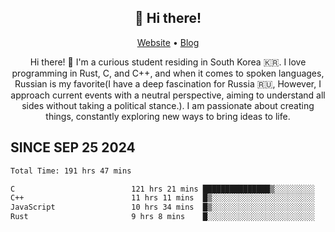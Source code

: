 <h2 align="center">👋 Hi there!</h2>
<p align="center">
  <a href="https://urdekcah.ru">Website</a> •
  <a href="https://urdekcah.blog">Blog</a>
</p>

<p align="center">
  Hi there! 👋 I'm a curious student residing in South Korea 🇰🇷. I love programming in Rust, C, and C++, and when it comes to spoken languages, Russian is my favorite(I have a deep fascination for Russia 🇷🇺, However, I approach current events with a neutral perspective, aiming to understand all sides without taking a political stance.). I am passionate about creating things, constantly exploring new ways to bring ideas to life.
</p>

## SINCE SEP 25 2024
<!--START_SECTION:waka-->

```txt
Total Time: 191 hrs 47 mins

C                          121 hrs 21 mins ███████████████▒░░░░░░░░░   61.33 %
C++                        11 hrs 11 mins  █▒░░░░░░░░░░░░░░░░░░░░░░░   05.65 %
JavaScript                 10 hrs 34 mins  █▒░░░░░░░░░░░░░░░░░░░░░░░   05.34 %
Rust                       9 hrs 8 mins    █░░░░░░░░░░░░░░░░░░░░░░░░   04.62 %
```

<!--END_SECTION:waka-->

<!--
**urdekcah/urdekcah** is a ✨ _special_ ✨ repository because its `README.md` (this file) appears on your GitHub profile.

Here are some ideas to get you started:

- 🔭 I’m currently working on ...
- 🌱 I’m currently learning ...
- 👯 I’m looking to collaborate on ...
- 🤔 I’m looking for help with ...
- 💬 Ask me about ...
- 📫 How to reach me: ...
- 😄 Pronouns: ...
- ⚡ Fun fact: ...
-->

